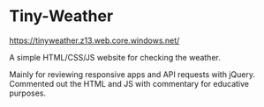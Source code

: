 # Tiny-Weather

https://tinyweather.z13.web.core.windows.net/


A simple HTML/CSS/JS website for checking the weather.

Mainly for reviewing responsive apps and API requests with jQuery.
Commented out the HTML and JS with commentary for educative purposes.
